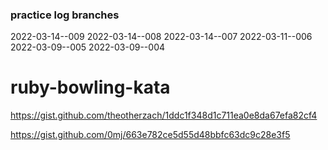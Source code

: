 ### practice log branches
  2022-03-14--009
  2022-03-14--008
  2022-03-14--007
  2022-03-11--006
  2022-03-09--005
  2022-03-09--004



# ruby-bowling-kata
https://gist.github.com/theotherzach/1ddc1f348d1c711ea0e8da67efa82cf4

https://gist.github.com/0mj/663e782ce5d55d48bbfc63dc9c28e3f5
